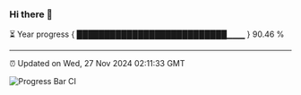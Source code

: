 ### Hi there 👋

⏳ Year progress { ███████████████████████████▁▁▁ } 90.46 %

---

⏰ Updated on Wed, 27 Nov 2024 02:11:33 GMT

![Progress Bar CI](https://github.com/IshwaranRudhara/GIT-ACTION/workflows/Progress%20Bar%20CI/badge.svg)
